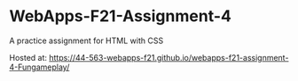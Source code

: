 # WebApps-F21-Assignment-4
A practice assignment for HTML with CSS


Hosted at: https://44-563-webapps-f21.github.io/webapps-f21-assignment-4-Fungameplay/